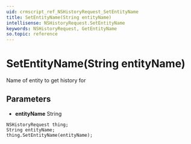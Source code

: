 ```yaml
---
uid: crmscript_ref_NSHistoryRequest_SetEntityName
title: SetEntityName(String entityName)
intellisense: NSHistoryRequest.SetEntityName
keywords: NSHistoryRequest, GetEntityName
so.topic: reference
---
```


# SetEntityName(String entityName)

Name of entity to get history for

## Parameters

* **entityName** String

```crmscript
NSHistoryRequest thing;
String entityName;
thing.SetEntityName(entityName);
```

